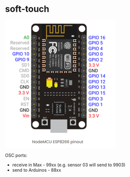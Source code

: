 # soft-touch

![node-mcu-pinout](nodemcu-pinout.png)

OSC ports:
- receive in Max - 99xx (e.g. sensor 03 will send to 9903)
- send to Arduinos - 88xx
